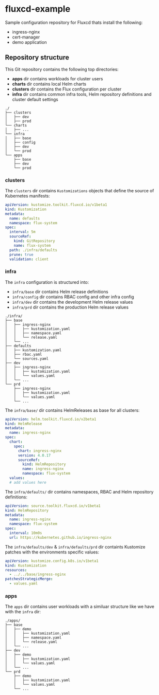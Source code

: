 # fluxcd-example

Sample configuration repository for Fluxcd thats install the following:

- ingress-nginx
- cert-manager
- demo application

## Repository structure

This Git repository contains the following top directories:

- **apps** dir contains workloads for cluster users
- **charts** dir contains local Helm charts
- **clusters** dir contains the Flux configuration per cluster
- **infra** dir contains common infra tools, Helm repository definitions and cluster default settings

```shell
./
├── clusters
│   ├── dev
│   ├── prod
└── charts
│   ├── ...
└── infra
│   ├── base
│   ├── config
│   ├── dev
│   └── prod
└── apps
    ├── base
    ├── dev
    └── prod
```

### clusters

The `clusters` dir contains `Kustomizations` objects that define the source of Kubernetes manifests:

```yaml
apiVersion: kustomize.toolkit.fluxcd.io/v1beta1
kind: Kustomization
metadata:
  name: defaults
  namespace: flux-system
spec:
  interval: 5m
  sourceRef:
    kind: GitRepository
    name: flux-system
  path: ./infra/defaults
  prune: true
  validation: client
```

### infra

The `infra` configuration is structured into:

- `infra/base` dir contains Helm release definitions
- `infra/config` dir contains RBAC config and other infra config
- `infra/dev` dir contains the development Helm release values
- `infra/prd` dir contains the production Helm release values

```shell
./infra/
├── base
│   ├── ingress-nginx
│   │   ├── kustomization.yaml
│   │   ├── namespace.yaml
│   │   └── release.yaml
│   └── ...
├── defaults
│   ├── kustomization.yaml
│   ├── rbac.yaml
│   └── sources.yaml
├── dev
│   ├── ingress-nginx
│   │   ├── kustomization.yaml
│   │   └── values.yaml
│   └── ...
└── prd
    ├── ingress-nginx
    │   ├── kustomization.yaml
    │   └── values.yaml
    └── ...
```

The `infra/base/` dir contains HelmReleases as base for all clusters:

```yaml
apiVersion: helm.toolkit.fluxcd.io/v2beta1
kind: HelmRelease
metadata:
  name: ingress-nginx
spec:
  chart:
    spec:
      chart: ingress-nginx
      version: 4.0.17
      sourceRef:
        kind: HelmRepository
        name: ingress-nginx
        namespace: flux-system
  values:
  # add values here
```

The `infra/defaults/` dir contains namespaces, RBAC and Helm repository definitions:

```yaml
apiVersion: source.toolkit.fluxcd.io/v1beta1
kind: HelmRepository
metadata:
  name: ingress-nginx
  namespace: flux-system
spec:
  interval: 10m0s
  url: https://kubernetes.github.io/ingress-nginx
```

The `infra/defaults/dev` & `infra/defaults/prd` dir containts Kustomize patches with the environments specific values:

```yaml
apiVersion: kustomize.config.k8s.io/v1beta1
kind: Kustomization
resources:
  - ../../base/ingress-nginx
patchesStrategicMerge:
  - values.yaml
```

### apps

The `apps` dir contains user workloads with a similuar structure like we have with the `infra` dir:

```shell
./apps/
├── base
│   ├── demo
│   │   ├── kustomization.yaml
│   │   ├── namespace.yaml
│   │   └── release.yaml
│   └── ...
├── dev
│   ├── demo
│   │   ├── kustomization.yaml
│   │   └── values.yaml
│   └── ...
└── prd
    ├── demo
    │   ├── kustomization.yaml
    │   └── values.yaml
    └── ...
```
